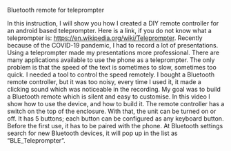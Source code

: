 Bluetooth remote for teleprompter

In this instruction, I will show you how I created a DIY remote controller for an android based teleprompter. Here is a link, if you do not know what a teleprompter is:  https://en.wikipedia.org/wiki/Teleprompter. Recently because of the COVID-19 pandemic, I had to record a lot of presentations. Using a teleprompter made my presentations more professional. There are many applications available to use the phone as a teleprompter. The only problem is that the speed of the text is sometimes to slow, sometimes too quick. I needed a tool to control the speed remotely. I bought a Bluetooth remote controller, but it was too noisy, every time I used it, it made a clicking sound which was noticeable in the recording. My goal was to build a Bluetooth remote which is silent and easy to customise.
In this video I show how to use the device, and how to build it. 
The remote controller has a switch on the top of the enclosure. With that, the unit can be turned on or off. It has 5 buttons; each button can be configured as any keyboard button. Before the first use, it has to be paired with the phone. At Bluetooth settings search for new Bluetooth devices, it will pop up in the list as “BLE_Teleprompter”. 
